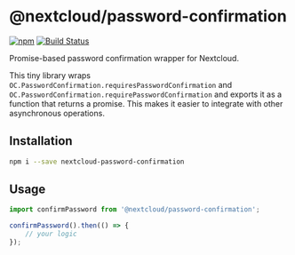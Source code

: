 # @nextcloud/password-confirmation

[![npm](https://img.shields.io/npm/v/nextcloud-password-confirmation.svg)](https://www.npmjs.com/package/nextcloud-password-confirmation)
[![Build Status](https://travis-ci.org/ChristophWurst/nextcloud-password-confirmation.svg?branch=master)](https://travis-ci.org/ChristophWurst/nextcloud-password-confirmation)

Promise-based password confirmation wrapper for Nextcloud.

This tiny library wraps `OC.PasswordConfirmation.requiresPasswordConfirmation` and `OC.PasswordConfirmation.requirePasswordConfirmation` and exports it as a function that returns a promise. This makes it easier to integrate with other asynchronous operations.


## Installation
```sh
npm i --save nextcloud-password-confirmation
```

## Usage
```js
import confirmPassword from '@nextcloud/password-confirmation';

confirmPassword().then(() => {
    // your logic
});
```
